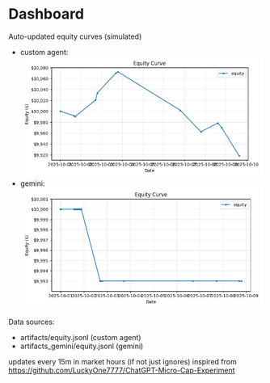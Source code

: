 # Dashboard

Auto-updated equity curves (simulated)

- custom agent: ![Equity Curve](artifacts/equity.png?v=82359ca)
- gemini: ![Equity Curve (Gemini)](artifacts_gemini/equity.png?v=82359ca)

Data sources:
- artifacts/equity.jsonl (custom agent)
- artifacts_gemini/equity.jsonl (gemini)

updates every 15m in market hours (if not just ignores)
inspired from https://github.com/LuckyOne7777/ChatGPT-Micro-Cap-Experiment